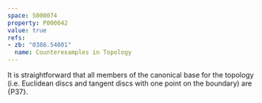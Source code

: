```yaml
---
space: S000074
property: P000042
value: true
refs:
- zb: "0386.54001"
  name: Counterexamples in Topology
---
```


It is straightforward that all members of the canonical base for the topology
(i.e. Euclidean discs and tangent discs with one point on the boundary) are {P37}.
